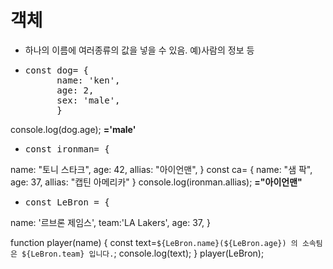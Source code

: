 # 객체 

- 하나의 이름에 여러종류의 값을 넣을 수 있음. 예)사람의 정보 등

- <pre>const dog= {
        name: 'ken',
        age: 2,
        sex: 'male',
        }
console.log(dog.age);
 <strong>='male'</strong></pre>

 - <pre>const ironman= {
  name: "토니 스타크",
  age: 42,
  allias: "아이언맨",
}
const ca= {
  name: "샘 팍",
  age: 37,
  allias: "캡틴 아메리카"
}
console.log(ironman.allias);
 <strong>="아이언맨"</strong></pre>


 - <pre>const LeBron = {
  name: '르브론 제임스',
  team:'LA Lakers',
  age: 37,
}

function player(name) {
  const text=` ${LeBron.name}(${LeBron.age}) 의 소속팀은 ${LeBron.team} 입니다. `;
  console.log(text);
}
player(LeBron);
</pre>
